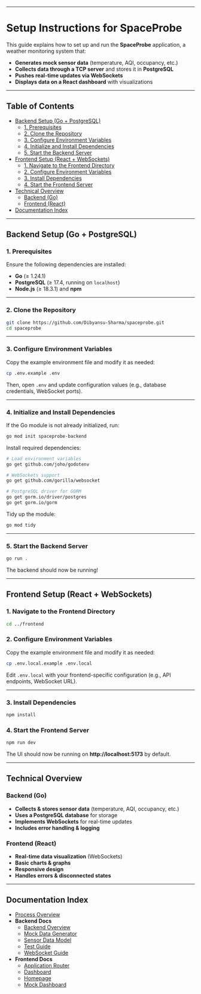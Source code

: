 
---
# **Setup Instructions for SpaceProbe**  

This guide explains how to set up and run the **SpaceProbe** application, a weather monitoring system that:  
- **Generates mock sensor data** (temperature, AQI, occupancy, etc.)  
- **Collects data through a TCP server** and stores it in **PostgreSQL**  
- **Pushes real-time updates via WebSockets**  
- **Displays data on a React dashboard** with visualizations  

---

## **Table of Contents**
- [Backend Setup (Go + PostgreSQL)](#backend-setup-go--postgresql)
  - [1. Prerequisites](#1-prerequisites)
  - [2. Clone the Repository](#2-clone-the-repository)
  - [3. Configure Environment Variables](#3-configure-environment-variables)
  - [4. Initialize and Install Dependencies](#4-initialize-and-install-dependencies)
  - [5. Start the Backend Server](#5-start-the-backend-server)
- [Frontend Setup (React + WebSockets)](#frontend-setup-react--websockets)
  - [1. Navigate to the Frontend Directory](#1-navigate-to-the-frontend-directory)
  - [2. Configure Environment Variables](#2-configure-environment-variables)
  - [3. Install Dependencies](#3-install-dependencies)
  - [4. Start the Frontend Server](#4-start-the-frontend-server)
- [Technical Overview](#technical-overview)
  - [Backend (Go)](#backend-go)
  - [Frontend (React)](#frontend-react)
- [Documentation Index](#documentation-index)

---

## **Backend Setup (Go + PostgreSQL)**  

### **1. Prerequisites**  
Ensure the following dependencies are installed:  
- **Go** (≥ 1.24.1)  
- **PostgreSQL** (≥ 17.4, running on `localhost`)  
- **Node.js** (≥ 18.3.1) and **npm**  

---

### **2. Clone the Repository**  
```sh
git clone https://github.com/Dibyansu-Sharma/spaceprobe.git
cd spaceprobe
```

---

### **3. Configure Environment Variables**  
Copy the example environment file and modify it as needed:  
```sh
cp .env.example .env
```
Then, open `.env` and update configuration values (e.g., database credentials, WebSocket ports).

---

### **4. Initialize and Install Dependencies**  
If the Go module is not already initialized, run:  
```sh
go mod init spaceprobe-backend
```
Install required dependencies:  
```sh
# Load environment variables
go get github.com/joho/godotenv

# WebSockets support
go get github.com/gorilla/websocket

# PostgreSQL driver for GORM
go get gorm.io/driver/postgres
go get gorm.io/gorm
```
Tidy up the module:  
```sh
go mod tidy
```

---

### **5. Start the Backend Server**  
```sh
go run .
```
The backend should now be running!

---

## **Frontend Setup (React + WebSockets)**  

### **1. Navigate to the Frontend Directory**  
```sh
cd ../frontend
```

### **2. Configure Environment Variables**  
Copy the example environment file and modify it as needed:  
```sh
cp .env.local.example .env.local
```
Edit `.env.local` with your frontend-specific configuration (e.g., API endpoints, WebSocket URL).

---

### **3. Install Dependencies**  
```sh
npm install
```

### **4. Start the Frontend Server**  
```sh
npm run dev
```
The UI should now be running on **http://localhost:5173** by default.

---

## **Technical Overview**  
### **Backend (Go)**
- **Collects & stores sensor data** (temperature, AQI, occupancy, etc.)  
- **Uses a PostgreSQL database** for storage  
- **Implements WebSockets** for real-time updates  
- **Includes error handling & logging**  

### **Frontend (React)**
- **Real-time data visualization** (WebSockets)  
- **Basic charts & graphs**  
- **Responsive design**  
- **Handles errors & disconnected states**  

---

## **Documentation Index**

- [Process Overview](process.md)
- **Backend Docs**
  - [Backend Overview](backend/backend.md)
  - [Mock Data Generator](backend/mock-data-generator.md)
  - [Sensor Data Model](backend/sensor-data-model.md)
  - [Test Guide](backend/test.md)
  - [WebSocket Guide](backend/websocket.md)
- **Frontend Docs**
  - [Application Router](frontend/application-router.md)
  - [Dashboard](frontend/dashboard.md)
  - [Homepage](frontend/homepage.md)
  - [Mock Dashboard](frontend/mock-dashboard.md)
